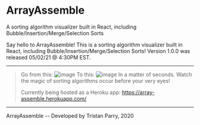 # ArrayAssemble

A sorting algorithm visualizer built in React, including Bubble/Insertion/Merge/Selection Sorts

Say hello to ArrayAssemble! This is a sorting algorithm visualizer built in React, including
Bubble/Insertion/Merge/Selection Sorts! Version 1.0.0 was released 05/02/21 @ 4:30PM EST.

----------------------------------------------------------------------------------------------------------------------------------
>
> Go from this:
![image](https://user-images.githubusercontent.com/64918749/116826888-5ec54d00-ab64-11eb-9ddd-a70f16147251.png)
> To this:
![image](https://user-images.githubusercontent.com/64918749/116826904-76043a80-ab64-11eb-8f1e-b24820ee1b69.png)
> In a matter of seconds. Watch the magic of sorting algorithms occur before your very eyes!
>
> Currently being hosted as a Heroku app:
> https://array-assemble.herokuapp.com/
>
----------------------------------------------------------------------------------------------------------------------------------

ArrayAssemble -- Developed by Tristan Parry, 2020
